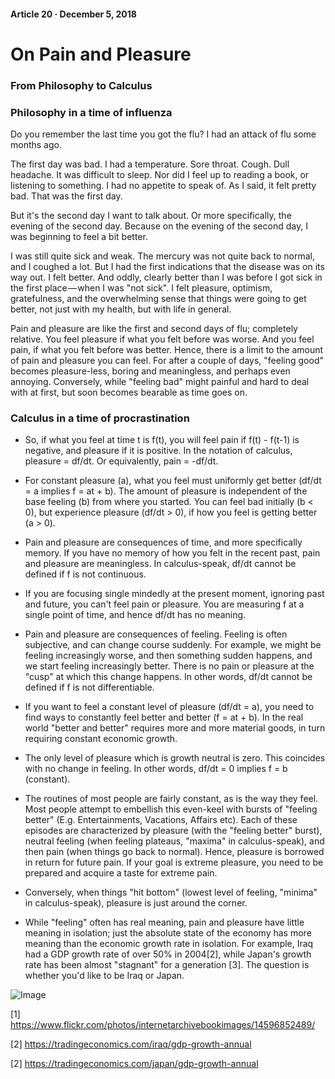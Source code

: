 #### Article 20 · December 5, 2018

# On Pain and Pleasure

### From Philosophy to Calculus

### Philosophy in a time of influenza

Do you remember the last time you got the flu? I had an attack of flu some months ago.

The first day was bad. I had a temperature. Sore throat. Cough. Dull headache. It was difficult to sleep. Nor did I feel up to reading a book, or listening to something. I had no appetite to speak of. As I said, it felt pretty bad. That was the first day.

But it's the second day I want to talk about. Or more specifically, the evening of the second day. Because on the evening of the second day, I was beginning to feel a bit better.

I was still quite sick and weak. The mercury was not quite back to normal, and I coughed a lot. But I had the first indications that the disease was on its way out. I felt better. And oddly, clearly better than I was before I got sick in the first place — when I was "not sick". I felt pleasure, optimism, gratefulness, and the overwhelming sense that things were going to get better, not just with my health, but with life in general.

Pain and pleasure are like the first and second days of flu; completely relative. You feel pleasure if what you felt before was worse. And you feel pain, if what you felt before was better. Hence, there is a limit to the amount of pain and pleasure you can feel. For after a couple of days, "feeling good" becomes pleasure-less, boring and meaningless, and perhaps even annoying. Conversely, while "feeling bad" might painful and hard to deal with at first, but soon becomes bearable as time goes on.

### Calculus in a time of procrastination

* So, if what you feel at time t is f(t), you will feel pain if f(t) - f(t-1) is negative, and pleasure if it is positive. In the notation of calculus, pleasure = df/dt. Or equivalently, pain = -df/dt.

* For constant pleasure (a), what you feel must uniformly get better (df/dt = a implies f = at + b). The amount of pleasure is independent of the base feeling (b) from where you started. You can feel bad initially (b < 0), but experience pleasure (df/dt > 0), if how you feel is getting better (a > 0).

* Pain and pleasure are consequences of time, and more specifically memory. If you have no memory of how you felt in the recent past, pain and pleasure are meaningless. In calculus-speak, df/dt cannot be defined if f is not continuous.

* If you are focusing single mindedly at the present moment, ignoring past and future, you can't feel pain or pleasure. You are measuring f at a single point of time, and hence df/dt has no meaning.

* Pain and pleasure are consequences of feeling. Feeling is often subjective, and can change course suddenly. For example, we might be feeling increasingly worse, and then something sudden happens, and we start feeling increasingly better. There is no pain or pleasure at the "cusp" at which this change happens. In other words, df/dt cannot be defined if f is not differentiable.

* If you want to feel a constant level of pleasure (df/dt = a), you need to find ways to constantly feel better and better (f = at + b). In the real world "better and better" requires more and more material goods, in turn requiring constant economic growth.

* The only level of pleasure which is growth neutral is zero. This coincides with no change in feeling. In other words, df/dt = 0 implies f = b (constant).

* The routines of most people are fairly constant, as is the way they feel. Most people attempt to embellish this even-keel with bursts of "feeling better" (E.g. Entertainments, Vacations, Affairs etc). Each of these episodes are characterized by pleasure (with the "feeling better" burst), neutral feeling (when feeling plateaus, "maxima" in calculus-speak), and then pain (when things go back to normal). Hence, pleasure is borrowed in return for future pain. If your goal is extreme pleasure, you need to be prepared and acquire a taste for extreme pain.

* Conversely, when things "hit bottom" (lowest level of feeling, "minima" in calculus-speak), pleasure is just around the corner.

* While "feeling" often has real meaning, pain and pleasure have little meaning in isolation; just the absolute state of the economy has more meaning than the economic growth rate in isolation. For example, Iraq had a GDP growth rate of over 50% in 2004[2], while Japan's growth rate has been almost "stagnant" for a generation [3]. The question is whether you'd like to be Iraq or Japan.

![Image](https://cdn-images-1.medium.com/max/800/1*I1pk6WPDDhZ5MV_Rbv04hQ.jpeg)

[1] https://www.flickr.com/photos/internetarchivebookimages/14596852489/

[2] https://tradingeconomics.com/iraq/gdp-growth-annual

[2] https://tradingeconomics.com/japan/gdp-growth-annual